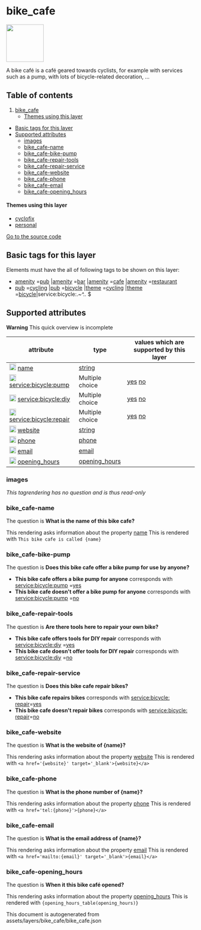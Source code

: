 bike_cafe
===========



<img src='https://mapcomplete.osm.be/./assets/layers/bike_cafe/bike_cafe.svg' height="100px"> 

A bike café is a café geared towards cyclists, for example with services such as a pump, with lots of bicycle-related
decoration, ...

## Table of contents

1. [bike_cafe](#bike_cafe)
    * [Themes using this layer](#themes-using-this-layer)

- [Basic tags for this layer](#basic-tags-for-this-layer)
- [Supported attributes](#supported-attributes)
    + [images](#images)
    + [bike_cafe-name](#bike_cafe-name)
    + [bike_cafe-bike-pump](#bike_cafe-bike-pump)
    + [bike_cafe-repair-tools](#bike_cafe-repair-tools)
    + [bike_cafe-repair-service](#bike_cafe-repair-service)
    + [bike_cafe-website](#bike_cafe-website)
    + [bike_cafe-phone](#bike_cafe-phone)
    + [bike_cafe-email](#bike_cafe-email)
    + [bike_cafe-opening_hours](#bike_cafe-opening_hours)

#### Themes using this layer

- [cyclofix](https://mapcomplete.osm.be/cyclofix)
- [personal](https://mapcomplete.osm.be/personal)

[Go to the source code](../assets/layers/bike_cafe/bike_cafe.json)



Basic tags for this layer
---------------------------



Elements must have the all of following tags to be shown on this layer:

- <a href='https://wiki.openstreetmap.org/wiki/Key:amenity' target='_blank'>amenity</a>
  =<a href='https://wiki.openstreetmap.org/wiki/Tag:amenity%3Dpub' target='_blank'>pub</a>
  |<a href='https://wiki.openstreetmap.org/wiki/Key:amenity' target='_blank'>amenity</a>
  =<a href='https://wiki.openstreetmap.org/wiki/Tag:amenity%3Dbar' target='_blank'>bar</a>
  |<a href='https://wiki.openstreetmap.org/wiki/Key:amenity' target='_blank'>amenity</a>
  =<a href='https://wiki.openstreetmap.org/wiki/Tag:amenity%3Dcafe' target='_blank'>cafe</a>
  |<a href='https://wiki.openstreetmap.org/wiki/Key:amenity' target='_blank'>amenity</a>
  =<a href='https://wiki.openstreetmap.org/wiki/Tag:amenity%3Drestaurant' target='_blank'>restaurant</a>
- <a href='https://wiki.openstreetmap.org/wiki/Key:pub' target='_blank'>pub</a>
  =<a href='https://wiki.openstreetmap.org/wiki/Tag:pub%3Dcycling' target='_blank'>cycling</a>
  |<a href='https://wiki.openstreetmap.org/wiki/Key:pub' target='_blank'>pub</a>
  =<a href='https://wiki.openstreetmap.org/wiki/Tag:pub%3Dbicycle' target='_blank'>bicycle</a>
  |<a href='https://wiki.openstreetmap.org/wiki/Key:theme' target='_blank'>theme</a>
  =<a href='https://wiki.openstreetmap.org/wiki/Tag:theme%3Dcycling' target='_blank'>cycling</a>
  |<a href='https://wiki.openstreetmap.org/wiki/Key:theme' target='_blank'>theme</a>
  =<a href='https://wiki.openstreetmap.org/wiki/Tag:theme%3Dbicycle' target='_blank'>bicycle</a>|service:bicycle:.*~^..*
  $

Supported attributes
----------------------



**Warning** This quick overview is incomplete

attribute | type | values which are supported by this layer
----------- | ------ | ------------------------------------------
[<img src='https://mapcomplete.osm.be/assets/svg/statistics.svg' height='18px'>](https://taginfo.openstreetmap.org/keys/name#values) [name](https://wiki.openstreetmap.org/wiki/Key:name) | [string](../SpecialInputElements.md#string) |
[<img src='https://mapcomplete.osm.be/assets/svg/statistics.svg' height='18px'>](https://taginfo.openstreetmap.org/keys/service:bicycle:pump#values) [service:bicycle:pump](https://wiki.openstreetmap.org/wiki/Key:service:bicycle:pump) | Multiple choice | [yes](https://wiki.openstreetmap.org/wiki/Tag:service:bicycle:pump%3Dyes) [no](https://wiki.openstreetmap.org/wiki/Tag:service:bicycle:pump%3Dno)
[<img src='https://mapcomplete.osm.be/assets/svg/statistics.svg' height='18px'>](https://taginfo.openstreetmap.org/keys/service:bicycle:diy#values) [service:bicycle:diy](https://wiki.openstreetmap.org/wiki/Key:service:bicycle:diy) | Multiple choice | [yes](https://wiki.openstreetmap.org/wiki/Tag:service:bicycle:diy%3Dyes) [no](https://wiki.openstreetmap.org/wiki/Tag:service:bicycle:diy%3Dno)
[<img src='https://mapcomplete.osm.be/assets/svg/statistics.svg' height='18px'>](https://taginfo.openstreetmap.org/keys/service:bicycle:repair#values) [service:bicycle:repair](https://wiki.openstreetmap.org/wiki/Key:service:bicycle:repair) | Multiple choice | [yes](https://wiki.openstreetmap.org/wiki/Tag:service:bicycle:repair%3Dyes) [no](https://wiki.openstreetmap.org/wiki/Tag:service:bicycle:repair%3Dno)
[<img src='https://mapcomplete.osm.be/assets/svg/statistics.svg' height='18px'>](https://taginfo.openstreetmap.org/keys/website#values) [website](https://wiki.openstreetmap.org/wiki/Key:website) | [string](../SpecialInputElements.md#string) |
[<img src='https://mapcomplete.osm.be/assets/svg/statistics.svg' height='18px'>](https://taginfo.openstreetmap.org/keys/phone#values) [phone](https://wiki.openstreetmap.org/wiki/Key:phone) | [phone](../SpecialInputElements.md#phone) |
[<img src='https://mapcomplete.osm.be/assets/svg/statistics.svg' height='18px'>](https://taginfo.openstreetmap.org/keys/email#values) [email](https://wiki.openstreetmap.org/wiki/Key:email) | [email](../SpecialInputElements.md#email) |
[<img src='https://mapcomplete.osm.be/assets/svg/statistics.svg' height='18px'>](https://taginfo.openstreetmap.org/keys/opening_hours#values) [opening_hours](https://wiki.openstreetmap.org/wiki/Key:opening_hours) | [opening_hours](../SpecialInputElements.md#opening_hours) |

### images

_This tagrendering has no question and is thus read-only_

### bike_cafe-name

The question is **What is the name of this bike cafe?**

This rendering asks information about the property  [name](https://wiki.openstreetmap.org/wiki/Key:name)
This is rendered with `This bike cafe is called {name}`

### bike_cafe-bike-pump

The question is **Does this bike cafe offer a bike pump for use by anyone?**

- **This bike cafe offers a bike pump for anyone** corresponds
  with <a href='https://wiki.openstreetmap.org/wiki/Key:service:bicycle:pump' target='_blank'>service:bicycle:pump</a>
  =<a href='https://wiki.openstreetmap.org/wiki/Tag:service:bicycle:pump%3Dyes' target='_blank'>yes</a>
- **This bike cafe doesn't offer a bike pump for anyone** corresponds
  with <a href='https://wiki.openstreetmap.org/wiki/Key:service:bicycle:pump' target='_blank'>service:bicycle:pump</a>
  =<a href='https://wiki.openstreetmap.org/wiki/Tag:service:bicycle:pump%3Dno' target='_blank'>no</a>

### bike_cafe-repair-tools

The question is **Are there tools here to repair your own bike?**

- **This bike cafe offers tools for DIY repair** corresponds
  with <a href='https://wiki.openstreetmap.org/wiki/Key:service:bicycle:diy' target='_blank'>service:bicycle:diy</a>
  =<a href='https://wiki.openstreetmap.org/wiki/Tag:service:bicycle:diy%3Dyes' target='_blank'>yes</a>
- **This bike cafe doesn't offer tools for DIY repair** corresponds
  with <a href='https://wiki.openstreetmap.org/wiki/Key:service:bicycle:diy' target='_blank'>service:bicycle:diy</a>
  =<a href='https://wiki.openstreetmap.org/wiki/Tag:service:bicycle:diy%3Dno' target='_blank'>no</a>

### bike_cafe-repair-service

The question is **Does this bike cafe repair bikes?**

- **This bike cafe repairs bikes** corresponds
  with <a href='https://wiki.openstreetmap.org/wiki/Key:service:bicycle:repair' target='_blank'>service:bicycle:
  repair</a>=<a href='https://wiki.openstreetmap.org/wiki/Tag:service:bicycle:repair%3Dyes' target='_blank'>yes</a>
- **This bike cafe doesn't repair bikes** corresponds
  with <a href='https://wiki.openstreetmap.org/wiki/Key:service:bicycle:repair' target='_blank'>service:bicycle:
  repair</a>=<a href='https://wiki.openstreetmap.org/wiki/Tag:service:bicycle:repair%3Dno' target='_blank'>no</a>

### bike_cafe-website

The question is **What is the website of {name}?**

This rendering asks information about the property  [website](https://wiki.openstreetmap.org/wiki/Key:website)
This is rendered with `<a href='{website}' target='_blank'>{website}</a>`

### bike_cafe-phone

The question is **What is the phone number of {name}?**

This rendering asks information about the property  [phone](https://wiki.openstreetmap.org/wiki/Key:phone)
This is rendered with `<a href='tel:{phone}'>{phone}</a>`

### bike_cafe-email

The question is **What is the email address of {name}?**

This rendering asks information about the property  [email](https://wiki.openstreetmap.org/wiki/Key:email)
This is rendered with `<a href='mailto:{email}' target='_blank'>{email}</a>`

### bike_cafe-opening_hours

The question is **When it this bike café opened?**

This rendering asks information about the
property  [opening_hours](https://wiki.openstreetmap.org/wiki/Key:opening_hours)
This is rendered with `{opening_hours_table(opening_hours)}`

This document is autogenerated from assets/layers/bike_cafe/bike_cafe.json
